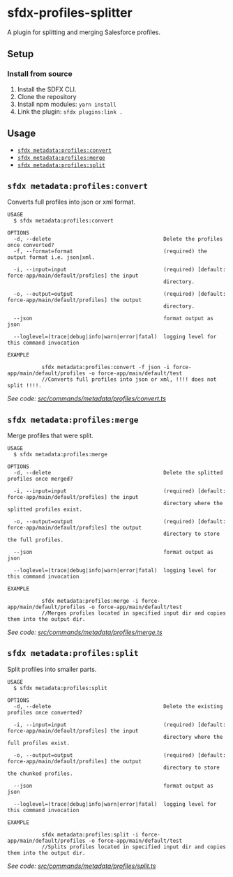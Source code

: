 sfdx-profiles-splitter
==

A plugin for splitting and merging Salesforce profiles.


## Setup

### Install from source

1. Install the SDFX CLI.
2. Clone the repository
3. Install npm modules: `yarn install`
4. Link the plugin: `sfdx plugins:link .`


## Usage

<!-- commands -->
* [`sfdx metadata:profiles:convert`](#sfdx-metadataprofilesconvert)
* [`sfdx metadata:profiles:merge`](#sfdx-metadataprofilesmerge)
* [`sfdx metadata:profiles:split`](#sfdx-metadataprofilessplit)

## `sfdx metadata:profiles:convert`

Converts full profiles into json or xml format.

```
USAGE
  $ sfdx metadata:profiles:convert

OPTIONS
  -d, --delete                                    Delete the profiles once converted?
  -f, --format=format                             (required) the output format i.e. json|xml.

  -i, --input=input                               (required) [default: force-app/main/default/profiles] the input
                                                  directory.

  -o, --output=output                             (required) [default: force-app/main/default/profiles] the output
                                                  directory.

  --json                                          format output as json

  --loglevel=(trace|debug|info|warn|error|fatal)  logging level for this command invocation

EXAMPLE

           sfdx metadata:profiles:convert -f json -i force-app/main/default/profiles -o force-app/main/default/test
           //Converts full profiles into json or xml, !!!! does not split !!!!.
```

_See code: [src/commands/metadata/profiles/convert.ts](https://github.com/lodossDev/sfdx-profiles-splitter/blob/v0.1.0/src/commands/metadata/profiles/convert.ts)_

## `sfdx metadata:profiles:merge`

Merge profiles that were split.

```
USAGE
  $ sfdx metadata:profiles:merge

OPTIONS
  -d, --delete                                    Delete the splitted profiles once merged?

  -i, --input=input                               (required) [default: force-app/main/default/profiles] the input
                                                  directory where the splitted profiles exist.

  -o, --output=output                             (required) [default: force-app/main/default/profiles] the output
                                                  directory to store the full profiles.

  --json                                          format output as json

  --loglevel=(trace|debug|info|warn|error|fatal)  logging level for this command invocation

EXAMPLE

           sfdx metadata:profiles:merge -i force-app/main/default/profiles -o force-app/main/default/test
           //Merges profiles located in specified input dir and copies them into the output dir.
```

_See code: [src/commands/metadata/profiles/merge.ts](https://github.com/lodossDev/sfdx-profiles-splitter/blob/v0.1.0/src/commands/metadata/profiles/merge.ts)_

## `sfdx metadata:profiles:split`

Split profiles into smaller parts.

```
USAGE
  $ sfdx metadata:profiles:split

OPTIONS
  -d, --delete                                    Delete the existing profiles once converted?

  -i, --input=input                               (required) [default: force-app/main/default/profiles] the input
                                                  directory where the full profiles exist.

  -o, --output=output                             (required) [default: force-app/main/default/profiles] the output
                                                  directory to store the chunked profiles.

  --json                                          format output as json

  --loglevel=(trace|debug|info|warn|error|fatal)  logging level for this command invocation

EXAMPLE

           sfdx metadata:profiles:split -i force-app/main/default/profiles -o force-app/main/default/test
           //Splits profiles located in specified input dir and copies them into the output dir.
```

_See code: [src/commands/metadata/profiles/split.ts](https://github.com/lodossDev/sfdx-profiles-splitter/blob/v0.1.0/src/commands/metadata/profiles/split.ts)_
<!-- commandsstop -->
